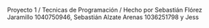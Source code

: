 Proyecto 1 / Tecnicas de Programación / Hecho por Sebastián Flórez Jaramillo 1040750946, Sebastián Alzate Arenas 1036251798 y Jess
